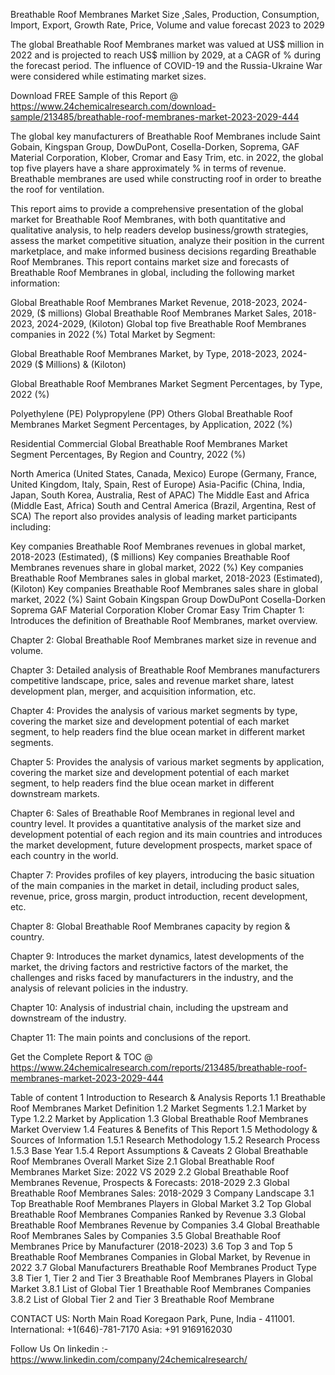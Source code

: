Breathable Roof Membranes Market Size ,Sales, Production, Consumption, Import, Export, Growth Rate, Price, Volume and value forecast 2023 to 2029

The global Breathable Roof Membranes market was valued at US$ million in 2022 and is projected to reach US$ million by 2029, at a CAGR of % during the forecast period. The influence of COVID-19 and the Russia-Ukraine War were considered while estimating market sizes.

Download FREE Sample of this Report @ https://www.24chemicalresearch.com/download-sample/213485/breathable-roof-membranes-market-2023-2029-444

The global key manufacturers of Breathable Roof Membranes include Saint Gobain, Kingspan Group, DowDuPont, Cosella-Dorken, Soprema, GAF Material Corporation, Klober, Cromar and Easy Trim, etc. in 2022, the global top five players have a share approximately % in terms of revenue. Breathable membranes are used while constructing roof in order to breathe the roof for ventilation.

This report aims to provide a comprehensive presentation of the global market for Breathable Roof Membranes, with both quantitative and qualitative analysis, to help readers develop business/growth strategies, assess the market competitive situation, analyze their position in the current marketplace, and make informed business decisions regarding Breathable Roof Membranes. This report contains market size and forecasts of Breathable Roof Membranes in global, including the following market information:

Global Breathable Roof Membranes Market Revenue, 2018-2023, 2024-2029, ($ millions)
Global Breathable Roof Membranes Market Sales, 2018-2023, 2024-2029, (Kiloton)
Global top five Breathable Roof Membranes companies in 2022 (%)
Total Market by Segment:

Global Breathable Roof Membranes Market, by Type, 2018-2023, 2024-2029 ($ Millions) & (Kiloton)

Global Breathable Roof Membranes Market Segment Percentages, by Type, 2022 (%)

Polyethylene (PE)
Polypropylene (PP)
Others
Global Breathable Roof Membranes Market Segment Percentages, by Application, 2022 (%)

Residential
Commercial
Global Breathable Roof Membranes Market Segment Percentages, By Region and Country, 2022 (%)

North America (United States, Canada, Mexico)
Europe (Germany, France, United Kingdom, Italy, Spain, Rest of Europe)
Asia-Pacific (China, India, Japan, South Korea, Australia, Rest of APAC)
The Middle East and Africa (Middle East, Africa)
South and Central America (Brazil, Argentina, Rest of SCA)
The report also provides analysis of leading market participants including:

Key companies Breathable Roof Membranes revenues in global market, 2018-2023 (Estimated), ($ millions)
Key companies Breathable Roof Membranes revenues share in global market, 2022 (%)
Key companies Breathable Roof Membranes sales in global market, 2018-2023 (Estimated), (Kiloton)
Key companies Breathable Roof Membranes sales share in global market, 2022 (%)
Saint Gobain
Kingspan Group
DowDuPont
Cosella-Dorken
Soprema
GAF Material Corporation
Klober
Cromar
Easy Trim
Chapter 1: Introduces the definition of Breathable Roof Membranes, market overview.

Chapter 2: Global Breathable Roof Membranes market size in revenue and volume.

Chapter 3: Detailed analysis of Breathable Roof Membranes manufacturers competitive landscape, price, sales and revenue market share, latest development plan, merger, and acquisition information, etc.

Chapter 4: Provides the analysis of various market segments by type, covering the market size and development potential of each market segment, to help readers find the blue ocean market in different market segments.

Chapter 5: Provides the analysis of various market segments by application, covering the market size and development potential of each market segment, to help readers find the blue ocean market in different downstream markets.

Chapter 6: Sales of Breathable Roof Membranes in regional level and country level. It provides a quantitative analysis of the market size and development potential of each region and its main countries and introduces the market development, future development prospects, market space of each country in the world.

Chapter 7: Provides profiles of key players, introducing the basic situation of the main companies in the market in detail, including product sales, revenue, price, gross margin, product introduction, recent development, etc.

Chapter 8: Global Breathable Roof Membranes capacity by region & country.

Chapter 9: Introduces the market dynamics, latest developments of the market, the driving factors and restrictive factors of the market, the challenges and risks faced by manufacturers in the industry, and the analysis of relevant policies in the industry.

Chapter 10: Analysis of industrial chain, including the upstream and downstream of the industry.

Chapter 11: The main points and conclusions of the report.

Get the Complete Report & TOC @ https://www.24chemicalresearch.com/reports/213485/breathable-roof-membranes-market-2023-2029-444

Table of content
1 Introduction to Research & Analysis Reports
1.1 Breathable Roof Membranes Market Definition
1.2 Market Segments
1.2.1 Market by Type
1.2.2 Market by Application
1.3 Global Breathable Roof Membranes Market Overview
1.4 Features & Benefits of This Report
1.5 Methodology & Sources of Information
1.5.1 Research Methodology
1.5.2 Research Process
1.5.3 Base Year
1.5.4 Report Assumptions & Caveats
2 Global Breathable Roof Membranes Overall Market Size
2.1 Global Breathable Roof Membranes Market Size: 2022 VS 2029
2.2 Global Breathable Roof Membranes Revenue, Prospects & Forecasts: 2018-2029
2.3 Global Breathable Roof Membranes Sales: 2018-2029
3 Company Landscape
3.1 Top Breathable Roof Membranes Players in Global Market
3.2 Top Global Breathable Roof Membranes Companies Ranked by Revenue
3.3 Global Breathable Roof Membranes Revenue by Companies
3.4 Global Breathable Roof Membranes Sales by Companies
3.5 Global Breathable Roof Membranes Price by Manufacturer (2018-2023)
3.6 Top 3 and Top 5 Breathable Roof Membranes Companies in Global Market, by Revenue in 2022
3.7 Global Manufacturers Breathable Roof Membranes Product Type
3.8 Tier 1, Tier 2 and Tier 3 Breathable Roof Membranes Players in Global Market
3.8.1 List of Global Tier 1 Breathable Roof Membranes Companies
3.8.2 List of Global Tier 2 and Tier 3 Breathable Roof Membrane

CONTACT US:
North Main Road Koregaon Park, Pune, India - 411001.
International: +1(646)-781-7170
Asia: +91 9169162030

Follow Us On linkedin :- https://www.linkedin.com/company/24chemicalresearch/
